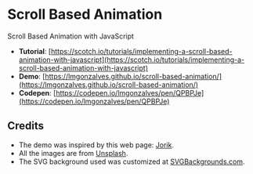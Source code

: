 # Scroll Based Animation

Scroll Based Animation with JavaScript

- **Tutorial**: [https://scotch.io/tutorials/implementing-a-scroll-based-animation-with-javascript](https://scotch.io/tutorials/implementing-a-scroll-based-animation-with-javascript)
- **Demo**: [https://lmgonzalves.github.io/scroll-based-animation/](https://lmgonzalves.github.io/scroll-based-animation/)
- **Codepen**: [https://codepen.io/lmgonzalves/pen/QPBPJe](https://codepen.io/lmgonzalves/pen/QPBPJe)

## Credits

- The demo was inspired by this web page: [Jorik](https://www.jorik.com/blogs/lookbook/spring-summer-2019).
- All the images are from [Unsplash](https://unsplash.com).
- The SVG background used was customized at [SVGBackgrounds.com](https://www.svgbackgrounds.com/).
